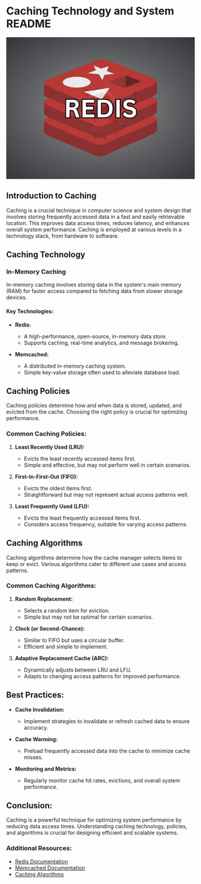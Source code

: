 # Caching Technology and System README

![Cache](images/cache.jpg)

## Introduction to Caching

Caching is a crucial technique in computer science and system design that involves storing frequently accessed data in a fast and easily retrievable location. This improves data access times, reduces latency, and enhances overall system performance. Caching is employed at various levels in a technology stack, from hardware to software.

## Caching Technology

### In-Memory Caching

In-memory caching involves storing data in the system's main memory (RAM) for faster access compared to fetching data from slower storage devices.

#### Key Technologies:

- **Redis:**
  - A high-performance, open-source, in-memory data store.
  - Supports caching, real-time analytics, and message brokering.

- **Memcached:**
  - A distributed in-memory caching system.
  - Simple key-value storage often used to alleviate database load.

## Caching Policies

Caching policies determine how and when data is stored, updated, and evicted from the cache. Choosing the right policy is crucial for optimizing performance.

### Common Caching Policies:

1. **Least Recently Used (LRU):**
   - Evicts the least recently accessed items first.
   - Simple and effective, but may not perform well in certain scenarios.

2. **First-In-First-Out (FIFO):**
   - Evicts the oldest items first.
   - Straightforward but may not represent actual access patterns well.

3. **Least Frequently Used (LFU):**
   - Evicts the least frequently accessed items first.
   - Considers access frequency, suitable for varying access patterns.

## Caching Algorithms

Caching algorithms determine how the cache manager selects items to keep or evict. Various algorithms cater to different use cases and access patterns.

### Common Caching Algorithms:

1. **Random Replacement:**
   - Selects a random item for eviction.
   - Simple but may not be optimal for certain scenarios.

2. **Clock (or Second-Chance):**
   - Similar to FIFO but uses a circular buffer.
   - Efficient and simple to implement.

3. **Adaptive Replacement Cache (ARC):**
   - Dynamically adjusts between LRU and LFU.
   - Adapts to changing access patterns for improved performance.

## Best Practices:

- **Cache Invalidation:**
  - Implement strategies to invalidate or refresh cached data to ensure accuracy.

- **Cache Warming:**
  - Preload frequently accessed data into the cache to minimize cache misses.

- **Monitoring and Metrics:**
  - Regularly monitor cache hit rates, evictions, and overall system performance.

## Conclusion:

Caching is a powerful technique for optimizing system performance by reducing data access times. Understanding caching technology, policies, and algorithms is crucial for designing efficient and scalable systems.

### Additional Resources:

- [Redis Documentation](https://redis.io/documentation)
- [Memcached Documentation](https://memcached.org/documentation)
- [Caching Algorithms](https://en.wikipedia.org/wiki/Cache_algorithms)
